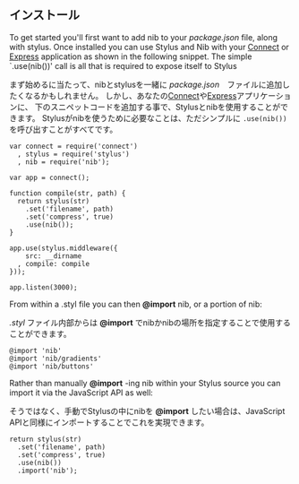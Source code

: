 ## インストール

To get started you'll first want to add nib to your _package.json_ file, along with stylus. 
Once installed you can use Stylus and Nib with your [Connect](http://senchalabs.github.com/connect) or [Express](http://expressjs.com/) application as shown in the following snippet. 
The simple `.use(nib())' call is all that is required to expose itself to Stylus

まず始めるに当たって、nibとstylusを一緒に _package.json_　ファイルに追加したくなるかもしれません。
しかし、あなたの[Connect](http://senchalabs.github.com/connect)や[Express](http://expressjs.com/)アプリケーションに、
下のスニペットコードを追加する事で、Stylusとnibを使用することができます。
Stylusがnibを使うために必要なことは、ただシンプルに `.use(nib())` を呼び出すことがすべてです。

````
var connect = require('connect')
  , stylus = require('stylus')
  , nib = require('nib');

var app = connect();

function compile(str, path) {
  return stylus(str)
    .set('filename', path)
    .set('compress', true)
    .use(nib());
}

app.use(stylus.middleware({
    src: __dirname
  , compile: compile
}));

app.listen(3000);
````

From within a .styl file you can then **@import** nib, or a portion of nib:

_.styl_ ファイル内部からは **@import** でnibかnibの場所を指定することで使用することができます。

````
@import 'nib'
@import 'nib/gradients'
@import 'nib/buttons'
````

Rather than manually **@import** -ing nib within your Stylus source you can import it via the JavaScript API as well:

そうではなく、手動でStylusの中にnibを **@import** したい場合は、JavaScript APIと同様にインポートすることでこれを実現できます。

````
return stylus(str)
  .set('filename', path)
  .set('compress', true)
  .use(nib())
  .import('nib');
````
